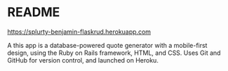 # README

https://splurty-benjamin-flaskrud.herokuapp.com

A this app is a database-powered quote generator with a mobile-first design, using the Ruby on Rails framework, HTML, and CSS. Uses Git and GitHub for version control, and launched on Heroku.
